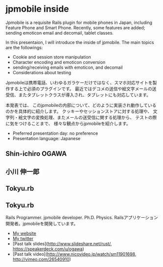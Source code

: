 # jpmobile inside

Jpmobile is a requisite Rails plugin for mobile phones in Japan, including Feature Phone and Smart Phone.
Recently, some features are added; sending emoticon email and decomail, tablet classes.

In this presentaion, I will introduce the inside of jpmobile. The main topics are the followings:

* Cookie and session store manipulation
* Character encoding and emoticon conversion
* sending/receiving emails with emoticon, and decomail
* Considerations about testing

Jpmobileは携帯電話、いわゆるガラケーだけではなく、スマホ対応サイトを製作する上で必須のプラグインです。
最近ではデコメの送信や絵文字メールの送受信、またタブレットクラスが導入され、タブレットにも対応しています。

本発表では、
このjpmobileの内部について、どのように実装され動作しているのかを具体的に紹介します。
クッキーやセッションストアに対する処理や、
文字列・絵文字の変換処理、またメールの送受信に関する処理から、
テストの際に気をつけることまで、
様々な観点からjpmobileを紹介します。

- Preferred presentation day: no preference
- Presentation language: Japanese

## Shin-ichiro OGAWA
## 小川 伸一郎

## Tokyu.rb
## Tokyu.rb

Rails Programmer. jpmobile developer. Ph.D. Physics.
Railsアプリケーション開発者。jpmobileを開発しています。

- [My website](http://stnard.jp)
- [My twitter](https://twitter.com/#!/conceal_rs)
- [Past talk slides](http://www.slideshare.net/rust/, https://speakerdeck.com/u/ogawa)
- [Past talk video](http://www.nicovideo.jp/watch/sm11901698, http://vimeo.com/26540910)

